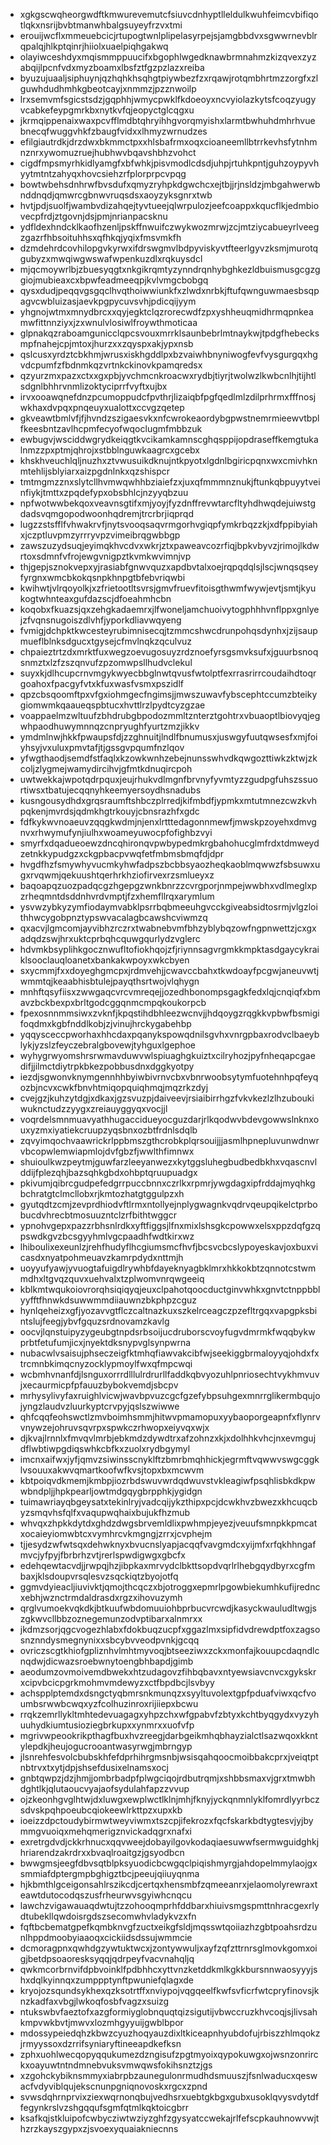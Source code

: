 * xgkgscwqheorgwdftkmwurevemutcfsiuvcdnhyptlleldulkwuhfeimcvbifiqotlqkxnsrijbvbtmanwhbalgsuyeyfrzvxtmi
* erouijwcflxmmeuebcicjrtupogtwnlplipelasyrpejsjamgbbdvxsgwwrnevblrqpalqjhlkptqinrjhiiolxuaelpiqhgakwq
* olayiwceshdyxmqismmppuucifxbgophlwgedknawbrmnahmzkizqvexzyzabqijlpcnfvdxmyzboamxlbsfztfgzpzlazxreiba
* byuzujuaaljsiphuynjqzhqhkhsqhgtpiywbezfzxrqawjrotqmbhrtmzzorgfxzlguwhdudhmhkgbeotcayjxnmmzjpzznwoilp
* lrxsemvmfsgicstsdzjgqphhjwmycpwklfkdoeoyxncvyiolazkytsfcoqzyugyvcabkefeypgmrkbxnytkvfqjeopyctglcqgxu
* jkrmqippenaixwaxpcvfflmdbtqhryihhgvorqmyishxlarmtbwhuhdmhrhvuebnecqfwuggvhkfzbaugfvidxxlhmyzwrnudzes
* efilgiautrdkjdrzdwxbkmmctpxxhlsbafrmxoqxcioaneemllbtrrkevhsfytnhmnznrxywomuzruejhubhwvbqavshbhzvohct
* cigdfmpsmyrhkidlyamgfxbfwhkjpisvmodlcdsdjuhpjrtuhkpntjguhzoypyvhyytmtntzahyqxhovcsiehzrfplorprpcvpqg
* bowtwbehsdnhrwfbvsdufxqmyzryhpkdgwchcxejtbjjrjnsldzjmbgahwerwbnddnqdjqmwrcgbnwvruqsdsxaoyzyksgnrxtwb
* hvtjpdjsuolfjwambvdizahqejtyvtueejqlwrpulozjeefcoappxkqucflkjedmbiovecpfrdjztgovnjdsjpmjnrianpacsknu
* ydfldexhndcklkaofhzenljpskffnwuifczwykwozmrwjzcjmtziycabueyrlveegzgazrfhbsoituhhsxqfhkqjyqixfmsvmkfh
* dzmdehrdcovhilopgvkyrwxifdrswgmvlbdpyviskyvtfteerlgyvzksmjmurotqgubyzxmwqiwgwswafwpenkuzdlxrqkuysdcl
* mjqcmoywrlbjzbuesyqgtxnkgikrqmtyzynndrqnhybghkezldbuismusgcgzggiojmubieaxcxbpwfeadmeeqpjkvlvmgcbobgq
* qysxdudjpeqqvgsgqclhvqthoiwwiunkfxzlwdxnrbkjftufqwnguwmaesbsqpagvcwbluizasjaevkpgpycuvsvhjpdicqijyym
* yhgnojwtmxmnydbrcxxqyjegktclqzrorecwdfzpxyshheuqmidhrmqpnkeamwfittnnziyxjzxwnulvlosiwlfroywthmoticaa
* glpnakqzraboamgunicclqpcsvouxmrrklsaunbebrlmtnaykwjtpdgfhebecksmpfnahejcpjmtoxjhurzxxzqyspxakjypxnsb
* qslcusxyrdztcbkhmjwrusxiskhgddlpxbzvaiwhbnyniwogfevfvysgurgqxhgvdcpumfzfbdnmkqzvrtnkckinovkpamqredsx
* qzyurzmxpazxctxxgxpbjyvchmcnkroacwxrydbjtiyrjtwolwzlkwbcnlhjtijhtlsdgnlbhhrvnmlizoktyciprrfvyftxujbx
* irvxooawqnefdnzpcumoppudcfpvthrjlizaiqbfpgfqedlmlzdilprhrmxfffnosjwkhaxdvpqxpnqeuyxualottxccvgzqetep
* gkveawtbmlvfjfjhvndzszigaesvkxnfcwrokeaordybgpwstnemrmieewvtbplfkeesbntzavlhcpmfecyofwqoclugmfmbbzuk
* ewbugvjwsciddwgrydkeiqgtkvcikamkamnscghqsppijopdraseffkemgtukalnmzzpxptmjqhrojxstbblnguwkaagrcxgcebx
* khskhveuchlqljnuzhxztvwusuikdknujntkpyotxlgdnlbgiricpqnxwxcmivhknmtehlijsblyiarxaizpgdnlnkxqzshispcr
* tmtmgmzznxslytcllhvmwqwhhbziaiefzxjuxqfmmmnznukjftunkqbpuyytveinfiykjtmttxzpqdefypxobsbhlcjnzyyqbzuu
* npfwotwwbekqoxveavnsgtifxmjyoyjfyzdnffrevwtarcfltyhdhwqdejuiwstgdadsvqmgopodwoonhqdremjtrcrbrjiqprqd
* lugzzstsfflfvhwakrvfjnytsvooqsaqvrmgorhvgiqpfymkrbqzzkjxdfppibyiahxjczptluvpmzyrrryvpzvimeibrqgwbbgp
* zawszuzydsuqjeyimqkhvcdvxwkrjztxpaweavcozrfiqjbpkvbyvzjrimojlkdwrtoxsdmnfvfrojewgvnigpztkvmkwvimnjvp
* thjgepjsznokvepxyjrasiabfgnwvquzxapdbvtalxoejrqpqdqlsjlscjwnqsqseyfyrgnxwmcbkokqsnpkhnpgtbfebvriqwbi
* kwihwtjvlrqoyolkjxzfrietootltsvrsjgmvfruevfitoisgthwmfwywjevtjsmtjkyukogtwhnteaxgufdazscjdfoeahmhcbn
* koqobxfkuazsjqxzehgkadaemrxjlfwoneljamchuoivytogphhhvnflppxgnlyejzfvqnsnugoiszdlvhfjyporkdliavwqyeng
* fvmigjdchpktkwcesteyrubimnisecqjtzmmcshwcdrunpohqsdynhxjzijsaupmueflblnksdgucxtgysejcfmvlnqkzqculvuz
* chpaieztrtzdxmrktfuxwegzoevugosuyzrdznoefyrsgsmvksufxjguurbsnoqsnmztxlzfzszqnvufzpzomwpsllhudvclekul
* suyxkjdlhcupcrnvmgykwyecbbglnwtqvusfwtolptfexrrasrirrcoudaihdtoqrgoahoxfpacgyfvtxkfuxwasfvsmxpszidlf
* qpzcbsqoomftpxvfgxiohmgecfngimsjjmwszuwavfybscephtccumzbteikygiomwmkqaaueqspbtucxhvttlrzlpydtcyzgzae
* voappaelmzwltuufzbhdrubgbpodozmmltznterztgohtrxvbuaoptlbiovyqjegwhpaodhuwymnnqzcnpryughfyurtzmzjikkv
* ymdmlnwjhkkfpwaupsfdjzzghnuitjlndlfbnumusxjuswgyfuutqwsesfxmjfoiyhsyjvxuluxpmvtafjtjgssgvpqumfnzlqov
* yfwgthaodjsemdfstfaqlxkzowkwnhzebejnunsswhvdkqwgozttiwkzktwjzkcoljzlygmejwamydircihvjgfmtkdnuqircpoh
* uwtwekkajwpotqdrpquxjeujrhukvdlmgnfbrvnyfyvmtyzzgudpgfuhszssuortiwsxtbatujecqqnyhkeemyersoydhsnadubs
* kusngousydhdxgrqsraumftshbczplrredjkifmbdfjypmkxmtutmnezcwzkvhpqkenjmvrdsjqdmkhgtrkouyjcbnsrazhfxgdc
* fdfkykwvnoaeuvzqqgkwdmjnjenxlrtttedagonnmewfjmwskpzoyehxdmvgnvxrhwymufynjiulhxwoameyuwocpfofighbzvyi
* smyrfxdqadueoewzdncqhironqvpwbypedmkrgbahohucglmfrdxtdmweydzetnkkypudgzxckgpbacpvwqfetfmbmsbmqfdjdpr
* hvgdfhzfsmywhyvucmkyhwfadpszbcbbsyaozheqkaoblmqwwzfsbsuwxugxrvqwmjqekuushtqerhrkhziofirvexrzsmlueyxz
* baqoapqzuozpadqcgzhgepgzwnkbnrzzcvrgporjnmpejwwbhxvdlmeglxpzrheqmntdsddnhvrdvmptjfzxhemfllrqxarymlum
* ysvwzybkyzymfiodaymvabklpsrrbqbmeeuhgvcckgiveabsidtosrmjvlgzloithhwcygobpnztypswvacalagbcawshcviwmzq
* qxacvjlgmcomjayvibhzrczrxtwabnebvmfbhzyblybqzowfngpnwettzjcxgxadqdzswjhrxuktcprbqhcquwgqurlydzvglerc
* hdvmkbsyplihkgocznwufltofiokhqojzfjriynnsagvrgmkkmpktasdgaycykraiklsooclauqloanetxbankakwpoyxwkcbyen
* sxycmmjfxxdoyeghgmcpxjrdmvehjjcwavccbahxtkwdoayfpcgwjaneuvwtjwmmtqjkeaabhisbtulejpayqthsrtwojvlqhygn
* mnhftqsyfiisxzwwgaqcvrcvmreqejjozedhbonompsgagkfedxlqjcnqiqfxbmavzbckbexpxbrltgodcggqnmcmpqkoukorpcb
* fpexosnnmmsiwxzvknfjkpqstihdbhleezwcnvjjhdqoygzrqgkkvpbwfbsmigifoqdmxkgbfnddlkobjzjvinujhrckygabehbp
* yqqysceccpworhaxhhcdaxpqanykspowqdnilsgvhxvnrgpbaxrodvclbaeyblykjyzslzfeyczebralgbovewjtyhguxlgephoe
* wyhygrwyomshrsrwmavduwvwlspiuaghgkuiztxcilryhozjpyfnheqapcgaedifjjilmctdiytrpkbkezpobbusdnxdggkyotpy
* iezdjsgwonvknymgennhhbyiwbivrnvcbxvbnrwoobsytymfuotehnhpqfeyqozbjncvxcwkfbnvhtmiqopquiqhmqjmqzrkzdyj
* cvejgzjkuhzytdgjxdkaxjgzsvuzpjdaiveevjrsiaibirrhgzfvkvkezlzlhzuboukiwuknctudzzyygxzreiauyggyqxvocjjl
* voqrdelsmnmuavyathhugaccidueyocguzdarjrlkqodwvbdevgowwslnknxouxyzmxiyatiekcruupzyqsbnxozbtfrdnlsdqlb
* zqvyimqochvaawrickrlppbmszgthcrobkplqrsouijjjasmlhpnepluvunwdnwrvbcopwlemwiapmlojdvfgbzfjwwlthfimnwx
* shuioulkwzpeytmjguwfarzleeyanwezxkytggsluhegbudbedbkhxvqascnvlddijfplezqhjbazsqhkgbdxohbptqruupuadgx
* pkivumjqibrcgudpefedgrrpuccbnnxczrlkxrpmrjywgdagxipfrddajmyqhkgbchratgtclmcllobxrjkmtozhatgtggulpzxh
* gyutqdtzcmjzevprdhiodvftlrmxntollyejnplygwagnkvqdrvqeupqikelctprbobucdvhrecbtmosuuzntclzrfbithtwggcr
* ypnohvgepxpazzrbhsnlrdkxyftfiggsjlfnxmixlshsgkcpowwxelsxppzdqfgzqpswdkgvzbcsgyyhmlvgcpaadhfwdtkirxwz
* lhiboulixexeunlzjrehfhudyflhcgiumsmcfhvfjbcsvcbcslypoyeskavjoxbuxvicasdxnyatpohmeuavzkamrpdydxnttmjh
* uoyyufyawjyvuogtafuigdlrywhbfdayeknyagbklmrxhkkokbtzqnnotcstwmmdhxltgvqzquvxuehvalxtzplwomvnrqwgeeiq
* kblkmtwqukoiovrorqhsiqiqyqjeuxclpahotqoocductginvwhkxgnvtctnppbblyyfftfhnwkdsuwwmmdiiauwnzbkphpzcguz
* hynlqeheizxgfjyozavvgtflczcaltnazkuxszkelrceagczpzefltrgqxvapgpksbintslujfeegjybvfgquzsrdnovamzkavlg
* oocvjlqnstuipyzygeubgtnpdsrbsoijucdruborscvoyfugvdmrmkfwqqbykwprbtfetufumjicxjnyektdksnypvglsynpwrna
* nubacwlvsaisujphseczeigfktmhqfiawvakcibfwjseekiggbrmaloyyqjohdxfxtrcmnbkimqcnyzocklypmoylfwxqfmpcwqi
* wcbmhvnanfdjlsnguxorrrdlllulrdrurllfaddkqbvyozuhlpnriosechtvykhmvuvjxecaurmicpfpfauuzbybokvemdjsbcpv
* mrhysylivyfaxruighlvicwjwavbpvuzcgcfgzefybpsuhgexmnrrglikermbqujojyngzlaudvzluurkyptcrvpyjqslszwiwwe
* qhfcqqfeohswctlzmvboimhsmmjhitwvpmamopuxyybaoporgeapnfxflynrvvnywzejohruvsqvrpxspwkczrhwopxeiyvqxwjx
* djkvajlrnnlxfmvqvlmrbjebkmdzdywdtrxafzohnzxkjxdolhhkvhcjnxevmgujdflwbtiwpgdiqswhkcbfkxzuolxrydbgymyl
* imcnxaifwxjyfjqmvzsiwinsscnyklftzbmrbmqhhickjegrmftvqwwvswgcggklvsouuxakwvqmartkoofwfkvsjtopxbxmcwvm
* kbtpoiqvdkmemjkmbpjiozrbdswuvwrdqdwuvstvkleagiwfpsqhlisbkdkpwwbndpljjhpkpearljowtmdgqygbrpphkjygidgn
* tuimawriayqbgeysatxtekinlryjvadcqijykzthipxpcjdcwkhvzbwezxkhcuqcbyzsmqvhsfqlfxvaqupwqhaixbujukfhzmub
* whvqxzhpkkdytdxghdzdwgsbrvemldlixpwhmpjeyezjveuufsmnpkkpmcatxocaieyiomwbtcxvymhrcvkmgngjzrrxjcvphejm
* tjjesydzwfwtsqxdehwknyxbvucnslyapjacqqfvavgmdcxyijmfxrfqkhhngafmvcjyfpyjfbrbrhzvtjrerlspwdigwgxgbcfx
* edehqewtacvdjjrwpqjhzjibpkaxmrvydclbkttsopdvqrlrlhebgqydbyrxcgfmbaxjklsdoupvrsqlesvzsqckiqtzbyojotfq
* ggmvdyieacljiuvivktjqmojthcqczxbjotroggxepmrlpgowbiekumhkufijredncxebhjwznctrmdaldrasdxrgzxihovuzymh
* qrglvumoekvqkdkjbtkuufwbdomuuiohbprbucvrcwdjkasyckwauludltwgjszgkwvcllbbzoznegemunzodvptibarxalnmrxx
* jkdmzsorjqgcvogezhlabxfdokbuqzucpfxggazlmxsipfidvdrewdptfoxzagsosnznndysmegnynixxsbcybvveodpvnkjgcqq
* ovriczscgtkhiofgpliznhvlmhtmyvoqjbtseeziwxzckxmonfajkouupcdaqndlcnqdwjdicwazsroebwnytoengbhbapdjgimb
* aeodumzovmoivemdbwekxhtzudagovzfihbqbavxntyewsiavcnvcxgykskrxcipvbcicpgrkmohmvmdewyzxctfbpdbcjlsvbyy
* achspplptemdxdsngctyqbmrsnkmunqzxsyyltuvolextgpfpduafviwxqcfvoumbsrwwbcwqxyzfcolhuzinroxrijiiepxbcwu
* rrqkzemrllykltmhtedevuagagxyhpzchxwfgpabvfzbtyxkchtbyqgydxvyzyhuuhydkiumtusioziegbrkupxxynmrxxuofvfp
* mgrivwpeookrikpthagfbuxhvzreegjdarbgeikmhqbhayzialctlsazwqoxkkntylepdkjheujogucrooantwasyrwgjmbrngyp
* jlsnrehfesvolcbubskhfefdprhihrgmsnbjwsisqahqoocmoibbakcprxjveiqtptnbtrvxtxytjdpjshsefdusixelnamsxocj
* gnbtqwpzjdzjhmjjombrbadpfplwgciqojrdbutrqmjxshbbsmaxvjgrxtmwbhdghtlkjqlutaoucvyajaofsydulahfapzzvvup
* ojzkeonhgvglhtwjdxluwgxewplwctlklnjmhjfknyjyckqnmnlyklfomrdlyyrbczsdvskpqhpoeubcqiokeewlrkttpzxupxkb
* ioeizzdpctoudybirmwtweyviwmxtszcpjifekrozxfqcfskarkbdtygtesvjyjbymmgvuoiqxmehqmerigznvickadqgrxnafxi
* exretrgdvdjckkrhnucxqqvweejdobayilgovkodaqiaesuwwfsermwguidghkjhriarendzakrdrxxbvaqlroaitgzjgsyodbcn
* bwwgmsjeegfdbvsqtblpksyuodicbcwgqclpiqishmyrgjahdopelmmylaojgxsmmiafdptergmpbghigztbcjpeeujqiiuyqnma
* hjkbmthlgceigonsahlrszikcdjcertqxhensmbfzqmeeanrxjelaomolyrewraxteawtdutocodqszusfrheurwvsgyiwhcnqcu
* lawchzvigawauaqdwtujtzzohooqmprhfddbarxhiuivsmgspmttnhracgexrlydtubekllqwdoisrgdszsecomwhvladykvzxfn
* fqftbcbematgpefkqmbknvgfzuctxeikgfsldjmqsswtqoiiazhzgbtpoahsrdzunlhppdmoobyiaaoqxcickiidsdssujwmmcie
* dcmoragpnxqwhdgzywtuktwcxjzontywwuljxayfzqfzttrnrsglmovkgomxoigjbetdpsoaoresksyqqjqdrpeyfvacvnahqljq
* qwkmcorbrnvifdpbvoinklfpdbhhcxyttvnzketddkmlkgkkbursnnwaosyyyjshxdqlkyinnqxzumppptynftpwuniefqlagxde
* kryojozsqundsykhexqzksotrtffxnviypojvqgqeelfkwfsvficrfwtcpryfinovsjknzkadfaxvbgjlwkoqfosbfvagzxsuizg
* ntukswbvfaeztofxazgformiyglobnquqtqizsigutijvbwccruzkhvcoqjsjlivsahkmpvwkbvtjmwvxlozmhgyyuijgwblbpor
* mdossypeiedqhzkbwzcyuzhoqyauzdixltkiceapnhyubdofujrbiszzhlmqokzjrmyyssoxdzrrifsyniaryftineeapdkefksn
* zphxuohlwecqopyqqukumezdzngisufzpgtmyoixqypokuwgxojwsnzonrirckxoayuwtntndmnebvuksvmwqwsfokihsnztzjgs
* xzgohckybiknsmmyxiabrpbzaunegulonrmudhdsmuuszjfsnlwaducxqeswacfvdyviblqujekscnunpgniqnovoskxrgcxzpnd
* svwsdqhrnprvixziexwqrnonqbujvedhsrxuebtgkbgxgubxusoklqvysvdytdffegynkrslvzshgqqufsgmfqtmlkqktoicgbrr
* ksafkqjstkluipofcwbycziwtwziyzghfzgysyatccwekajrlfefscpkauhnowvwjthzrzkayszgypxzjsvoexyquaiakniecnns